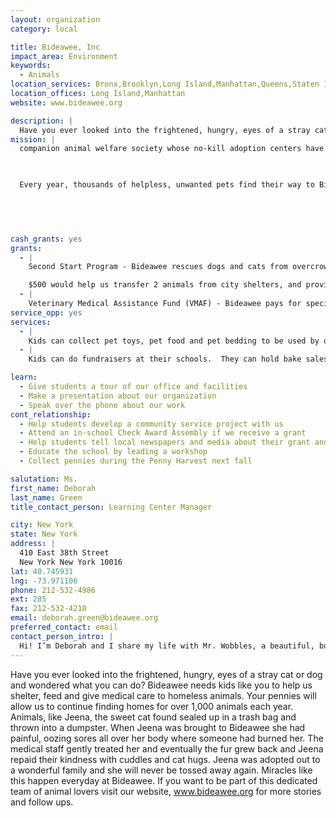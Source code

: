 ```yaml
---
layout: organization
category: local

title: Bideawee, Inc
impact_area: Environment
keywords: 
  - Animals
location_services: Bronx,Brooklyn,Long Island,Manhattan,Queens,Staten Island,Greater New York
location_offices: Long Island,Manhattan
website: www.bideawee.org

description: |
  Have you ever looked into the frightened, hungry, eyes of a stray cat or dog and wondered what you can do? Bideawee needs kids like you to help us shelter, feed and give medical care to homeless animals. Your pennies will allow us to continue finding homes for over 1,000 animals each year.  Animals, like Jeena, the sweet cat found sealed up in a trash bag and thrown into a dumpster.  When Jeena was brought to Bideawee she had painful, oozing sores all over her body where someone had burned her. The medical staff gently treated her and eventually the fur grew back and Jeena repaid their kindness with cuddles and cat hugs. Jeena was adopted out to a wonderful family and she will never be tossed away again.   Miracles like this happen everyday at Bideawee.  If you want to be part of this dedicated team of animal lovers visit our website, www.bideawee.org for more stories and follow ups.
mission: |
  companion animal welfare society whose no-kill adoption centers have found loving homes for more than one million dogs, cats, puppies and kittens in the century since we were founded.

  

  Every year, thousands of helpless, unwanted pets find their way to Bide-A-Wee's doors to receive shelter, food, medical care, companionship and love. Within a few months, nearly all are successfully placed with carefully screened adopters.  Today, Bide-A-Wee also works to preserve and extend the special relationship between people and these most devoted of friends, through education, community outreach, free spaying and neutering for dogs and cats every summer, an externship program for veterinary students, pet therapy, pet memorial parks, and the Golden Years Retirement Home for older, unadoptable pets.

  

  

cash_grants: yes
grants: 
  - |
    Second Start Program - Bideawee rescues dogs and cats from overcrowded city shelters where many of those animals would be put to sleep.  At Bideawee we house these dogs and cats, provide loving care, medical treatment, and training, and help find them good homes.

    $500 would help us transfer 2 animals from city shelters, and provide care while they are awaiting their future forever home.
  - |
    Veterinary Medical Assistance Fund (VMAF) - Bideawee pays for special medical treatment for the dogs and cats at our Adoption Centers.  For example, an animal might need emergency surgery followed by a long period of aftercare.  This happens because we make a point of taking in animals that may be abused, seriously ill or born with physical deformities.  We do everything we can to make sure that the homeless dogs and cats in our care are healthy and ready for adoption!  $750 would cover special care for 1-2 animals
service_opp: yes
services: 
  - |
    Kids can collect pet toys, pet food and pet bedding to be used by our animals during the time they stay here.  The toys keep our dog, puppies, cats and kittens from becoming sad and bored.
  - |
    Kids can do fundraisers at their schools.  They can hold bake sales, do car washes or sponsor a contest where the proceeds go to Bideawee.

learn: 
  - Give students a tour of our office and facilities
  - Make a presentation about our organization
  - Speak over the phone about our work
cont_relationship: 
  - Help students develop a community service project with us
  - Attend an in-school Check Award Assembly if we receive a grant
  - Help students tell local newspapers and media about their grant and/or project with us
  - Educate the school by leading a workshop
  - Collect pennies during the Penny Harvest next fall

salutation: Ms.
first_name: Deborah
last_name: Green
title_contact_person: Learning Center Manager

city: New York
state: New York
address: |
  410 East 38th Street  
  New York New York 10016
lat: 40.745931
lng: -73.971106
phone: 212-532-4986
ext: 285
fax: 212-532-4210
email: deborah.green@bideawee.org
preferred_contact: email
contact_person_intro: |
  Hi! I’m Deborah and I share my life with Mr. Wobbles, a beautiful, but naughty black cat I adopted from Bideawee.  Mr. Wobbles was a Second Start animal. He was skinny and sick when he first came to Bideawee from the city shelter in Brooklyn.  His whiskers were burned off and one of his eyes was scarred and infected from a blow to the head.  Now he is healthy, thanks to the medical staff at Bideawee, and he shows his affection every night by purring for me as I go to sleep.  My most favorite thing at Bideawee is working with kids.  I love to show them where we keep the animals and talk about the best ways to take care of a pet.  I especially love sending dogs to schools where they sit and  listen as children read books to them.
---
```

Have you ever looked into the frightened, hungry, eyes of a stray cat or dog and wondered what you can do? Bideawee needs kids like you to help us shelter, feed and give medical care to homeless animals. Your pennies will allow us to continue finding homes for over 1,000 animals each year.  Animals, like Jeena, the sweet cat found sealed up in a trash bag and thrown into a dumpster.  When Jeena was brought to Bideawee she had painful, oozing sores all over her body where someone had burned her. The medical staff gently treated her and eventually the fur grew back and Jeena repaid their kindness with cuddles and cat hugs. Jeena was adopted out to a wonderful family and she will never be tossed away again.   Miracles like this happen everyday at Bideawee.  If you want to be part of this dedicated team of animal lovers visit our website, www.bideawee.org for more stories and follow ups.